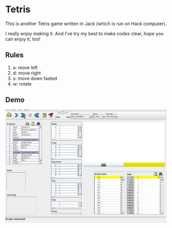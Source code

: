 # Tetris

This is another Tetris game written in Jack (which is run on Hack computer).

I really enjoy making it. And I've try my best to make codes clear, hope you can enjoy it, too!

## Rules

1. a: move left
2. d: move right
3. s: move down fasted
4. w: rotate

## Demo

![demo](demo.gif)
